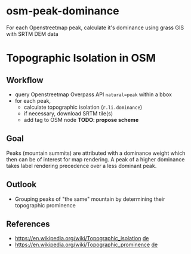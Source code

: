 # osm-peak-dominance
For each Openstreetmap peak, calculate it's dominance using grass GIS with SRTM DEM data

# Topographic Isolation in OSM

## Workflow

* query Openstreetmap Overpass API `natural=peak` within a bbox
* for each peak,
    * calculate topographic isolation (`r.li.dominance`)
    * if necessary, download SRTM tile(s)
    * add tag to OSM node **TODO: propose scheme**


## Goal
Peaks (mountain summits) are attributed with a dominance weight which then can be of interest for map rendering.
A peak of a higher dominance takes label rendering precedence over a less dominant peak.


## Outlook

* Grouping peaks of "the same" mountain by determining their topographic prominence


## References

* <https://en.wikipedia.org/wiki/Topographic_isolation> [de](https://de.wikipedia.org/wiki/Dominanz_(Geographie))
* <https://en.wikipedia.org/wiki/Topographic_prominence> [de](https://de.wikipedia.org/wiki/Schartenh%C3%B6he)
